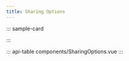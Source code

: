```yaml
---
title: Sharing Options
---
```


::: sample-card
<div class="text-center">
  <div class="card card-body d-inline-block my-4">
    <sharing-options url="https://www.pirhoo.com/" class="justify-content-center"></sharing-options>
  </div>
</div>
:::

::: api-table components/SharingOptions.vue :::